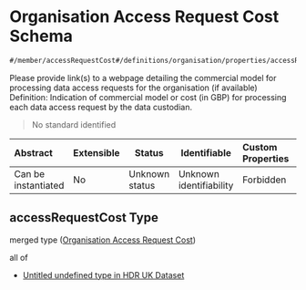 # Organisation Access Request Cost Schema

```txt
#/member/accessRequestCost#/definitions/organisation/properties/accessRequestCost
```

Please provide link(s) to a webpage detailing the commercial model for processing data access requests for the organisation (if available) Definition: Indication of commercial model or cost (in GBP) for processing each data access request by the data custodian.


> No standard identified
>

| Abstract            | Extensible | Status         | Identifiable            | Custom Properties | Additional Properties | Access Restrictions | Defined In                                                                                         |
| :------------------ | ---------- | -------------- | ----------------------- | :---------------- | --------------------- | ------------------- | -------------------------------------------------------------------------------------------------- |
| Can be instantiated | No         | Unknown status | Unknown identifiability | Forbidden         | Allowed               | none                | [dataset.schema.json\*](../../../schema/dataset/latest/dataset.schema.json "open original schema") |

## accessRequestCost Type

merged type ([Organisation Access Request Cost](dataset-definitions-organisation-metadata-properties-organisation-access-request-cost.md))

all of

-   [Untitled undefined type in HDR UK Dataset](dataset-definitions-organisation-metadata-properties-organisation-access-request-cost-allof-0.md "check type definition")
